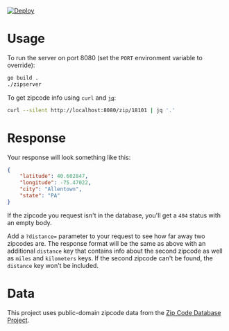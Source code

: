 [![Deploy](https://www.herokucdn.com/deploy/button.svg)](https://heroku.com/deploy?template=https://github.com/benburwell/zipserver)

# Usage

To run the server on port 8080 (set the `PORT` environment variable to override):

```sh
go build .
./zipserver
```

To get zipcode info using `curl` and [`jq`](https://stedolan.github.io/jq/):

```sh
curl --silent http://localhost:8080/zip/18101 | jq '.'
```

# Response

Your response will look something like this:

```json
{
	"latitude": 40.602847,
	"longitude": -75.47022,
	"city": "Allentown",
	"state": "PA"
}
```

If the zipcode you request isn't in the database, you'll get a `404` status with an empty body.

Add a `?distance=` parameter to your request to see how far away two zipcodes are. The response format will be the same as above with an additional `distance` key that contains info about the second zipcode as well as `miles` and `kilometers` keys. If the second zipcode can't be found, the `distance` key won't be included.

# Data

This project uses public-domain zipcode data from the [Zip Code Database Project](http://zips.sourceforge.net).

